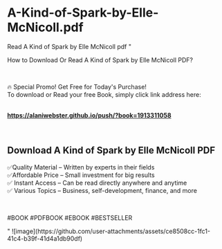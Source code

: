 # A-Kind-of-Spark-by-Elle-McNicoll.pdf
Read A Kind of Spark by Elle McNicoll pdf
"<p>How to Download Or Read A Kind of Spark by Elle McNicoll PDF?</p>
<p>&nbsp;</p>
<p>&#128293;  Special Promo! Get Free for Today's Purchase!<br />To download or Read your free Book, simply click link address here:&nbsp;<br />&nbsp;</p>
<p><a href=""https://alaniwebster.github.io/push/?book=1913311058""><strong>https://alaniwebster.github.io/push/?book=1913311058</strong></a></p>
<p>&nbsp;</p>
<h2>Download A Kind of Spark by Elle McNicoll PDF</h2>
<p>&#x2705;Quality Material &ndash; Written by experts in their fields<br />&#x2705;Affordable Price &ndash; Small investment for big results<br />&#x2705; Instant Access &ndash; Can be read directly anywhere and anytime<br />&#x2705; Various Topics &ndash; Business, self-development, finance, and more</p>
<p>&nbsp;</p>
<p>#BOOK #PDFBOOK #EBOOK #BESTSELLER</p>
"
![image](https://github.com/user-attachments/assets/ce8508cc-1fc1-41c4-b39f-41d4a1db90df)
